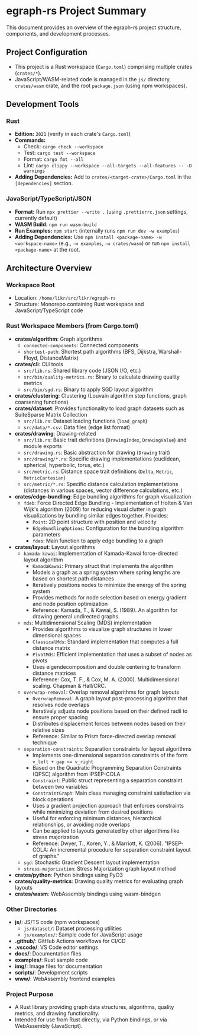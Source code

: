 # egraph-rs Project Summary

This document provides an overview of the egraph-rs project structure, components, and development processes.

## Project Configuration

- This project is a Rust workspace (`Cargo.toml`) comprising multiple crates (`crates/*`).
- JavaScript/WASM-related code is managed in the `js/` directory, `crates/wasm` crate, and the root `package.json` (using npm workspaces).

## Development Tools

### Rust

- **Edition:** `2021` (verify in each crate's `Cargo.toml`)
- **Commands:**
  - Check: `cargo check --workspace`
  - Test: `cargo test --workspace`
  - Format: `cargo fmt --all`
  - Lint: `cargo clippy --workspace --all-targets --all-features -- -D warnings`
- **Adding Dependencies:** Add to `crates/<target-crate>/Cargo.toml` in the `[dependencies]` section.

### JavaScript/TypeScript/JSON

- **Format:** Run `npx prettier --write .` (using `.prettierrc.json` settings, currently default)
- **WASM Build:** `npm run wasm-build`
- **Run Examples:** `npm start` (internally runs `npm run dev -w examples`)
- **Adding Dependencies:** Use `npm install <package-name> -w <workspace-name>` (e.g., `-w examples`, `-w crates/wasm`) or run `npm install <package-name>` at the root.

## Architecture Overview

### Workspace Root

- Location: `/home/likr/src/likr/egraph-rs`
- Structure: Monorepo containing Rust workspace and JavaScript/TypeScript code

### Rust Workspace Members (from Cargo.toml)

- **crates/algorithm**: Graph algorithms
  - `connected-components`: Connected components
  - `shortest-path`: Shortest path algorithms (BFS, Dijkstra, Warshall-Floyd, DistanceMatrix)
- **crates/cli**: CLI tools
  - `src/lib.rs`: Shared library code (JSON I/O, etc.)
  - `src/bin/quality-metrics.rs`: Binary to calculate drawing quality metrics
  - `src/bin/sgd.rs`: Binary to apply SGD layout algorithm
- **crates/clustering**: Clustering (Louvain algorithm step functions, graph coarsening functions)
- **crates/dataset**: Provides functionality to load graph datasets such as SuiteSparse Matrix Collection
  - `src/lib.rs`: Dataset loading functions (`load_graph`)
  - `src/data/*.csv`: Data files (edge list format)
- **crates/drawing**: Drawing-related
  - `src/lib.rs`: Basic trait definitions (`DrawingIndex`, `DrawingValue`) and module exports
  - `src/drawing.rs`: Basic abstraction for drawing (`Drawing` trait)
  - `src/drawing/*.rs`: Specific drawing implementations (euclidean, spherical, hyperbolic, torus, etc.)
  - `src/metric.rs`: Distance space trait definitions (`Delta`, `Metric`, `MetricCartesian`)
  - `src/metric/*.rs`: Specific distance calculation implementations (distances in various spaces, vector difference calculations, etc.)
- **crates/edge-bundling**: Edge bundling algorithms for graph visualization
  - `fdeb`: Force Directed Edge Bundling - Implementation of Holten & Van Wijk's algorithm (2009) for reducing visual clutter in graph visualizations by bundling similar edges together. Provides:
    - `Point`: 2D point structure with position and velocity
    - `EdgeBundlingOptions`: Configuration for the bundling algorithm parameters
    - `fdeb`: Main function to apply edge bundling to a graph
- **crates/layout**: Layout algorithms
  - `kamada-kawai`: Implementation of Kamada-Kawai force-directed layout algorithm
    - `KamadaKawai`: Primary struct that implements the algorithm
    - Models a graph as a spring system where spring lengths are based on shortest path distances
    - Iteratively positions nodes to minimize the energy of the spring system
    - Provides methods for node selection based on energy gradient and node position optimization
    - Reference: Kamada, T., & Kawai, S. (1989). An algorithm for drawing general undirected graphs.
  - `mds`: Multidimensional Scaling (MDS) implementation
    - Provides algorithms to visualize graph structures in lower dimensional spaces
    - `ClassicalMds`: Standard implementation that computes a full distance matrix
    - `PivotMds`: Efficient implementation that uses a subset of nodes as pivots
    - Uses eigendecomposition and double centering to transform distance matrices
    - Reference: Cox, T. F., & Cox, M. A. (2000). Multidimensional scaling. Chapman & Hall/CRC.
  - `overwrap-removal`: Overlap removal algorithms for graph layouts
    - `OverwrapRemoval`: A graph layout post-processing algorithm that resolves node overlaps
    - Iteratively adjusts node positions based on their defined radii to ensure proper spacing
    - Distributes displacement forces between nodes based on their relative sizes
    - Reference: Similar to Prism force-directed overlap removal technique
  - `separation-constraints`: Separation constraints for layout algorithms
    - Implements one-dimensional separation constraints of the form `v_left + gap <= v_right`
    - Based on the Quadratic Programming Separation Constraints (QPSC) algorithm from IPSEP-COLA
    - `Constraint`: Public struct representing a separation constraint between two variables
    - `ConstraintGraph`: Main class managing constraint satisfaction via block operations
    - Uses a gradient projection approach that enforces constraints while minimizing deviation from desired positions
    - Useful for enforcing minimum distances, hierarchical relationships, or avoiding node overlaps
    - Can be applied to layouts generated by other algorithms like stress majorization
    - Reference: Dwyer, T., Koren, Y., & Marriott, K. (2006). "IPSEP-COLA: An incremental procedure for separation constraint layout of graphs."
  - `sgd`: Stochastic Gradient Descent layout implementation
  - `stress-majorization`: Stress Majorization graph layout method
- **crates/python**: Python bindings using PyO3
- **crates/quality-metrics**: Drawing quality metrics for evaluating graph layouts
- **crates/wasm**: WebAssembly bindings using wasm-bindgen

### Other Directories

- **js/**: JS/TS code (npm workspaces)
  - `js/dataset/`: Dataset processing utilities
  - `js/examples/`: Sample code for JavaScript usage
- **.github/**: GitHub Actions workflows for CI/CD
- **.vscode/**: VS Code editor settings
- **docs/**: Documentation files
- **examples/**: Rust sample code
- **img/**: Image files for documentation
- **scripts/**: Development scripts
- **www/**: WebAssembly frontend examples

### Project Purpose

- A Rust library providing graph data structures, algorithms, quality metrics, and drawing functionality.
- Intended for use from Rust directly, via Python bindings, or via WebAssembly (JavaScript).
